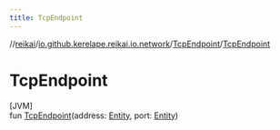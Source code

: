 ```yaml
---
title: TcpEndpoint
---
```

//[reikai](../../../index.html)/[io.github.kerelape.reikai.io.network](../index.html)/[TcpEndpoint](index.html)/[TcpEndpoint](-tcp-endpoint.html)



# TcpEndpoint



[JVM]\
fun [TcpEndpoint](-tcp-endpoint.html)(address: [Entity](../../io.github.kerelape.reikai.core/-entity/index.html), port: [Entity](../../io.github.kerelape.reikai.core/-entity/index.html))




